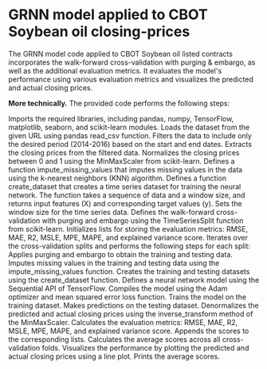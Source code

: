 # GRNN model applied to CBOT Soybean oil closing-prices
The GRNN model code applied to CBOT Soybean oil listed contracts incorporates the walk-forward cross-validation with purging &amp; embargo, as well as the additional evaluation metrics. It evaluates the model's performance using various evaluation metrics and visualizes the predicted and actual closing prices.

**More technically.**
The provided code performs the following steps:

Imports the required libraries, including pandas, numpy, TensorFlow, matplotlib, seaborn, and scikit-learn modules.
Loads the dataset from the given URL using pandas read_csv function.
Filters the data to include only the desired period (2014-2016) based on the start and end dates.
Extracts the closing prices from the filtered data.
Normalizes the closing prices between 0 and 1 using the MinMaxScaler from scikit-learn.
Defines a function impute_missing_values that imputes missing values in the data using the k-nearest neighbors (KNN) algorithm.
Defines a function create_dataset that creates a time series dataset for training the neural network. The function takes a sequence of data and a window size, and returns input features (X) and corresponding target values (y).
Sets the window size for the time series data.
Defines the walk-forward cross-validation with purging and embargo using the TimeSeriesSplit function from scikit-learn.
Initializes lists for storing the evaluation metrics: RMSE, MAE, R2, MSLE, MPE, MAPE, and explained variance score.
Iterates over the cross-validation splits and performs the following steps for each split:
Applies purging and embargo to obtain the training and testing data.
Imputes missing values in the training and testing data using the impute_missing_values function.
Creates the training and testing datasets using the create_dataset function.
Defines a neural network model using the Sequential API of TensorFlow.
Compiles the model using the Adam optimizer and mean squared error loss function.
Trains the model on the training dataset.
Makes predictions on the testing dataset.
Denormalizes the predicted and actual closing prices using the inverse_transform method of the MinMaxScaler.
Calculates the evaluation metrics: RMSE, MAE, R2, MSLE, MPE, MAPE, and explained variance score.
Appends the scores to the corresponding lists.
Calculates the average scores across all cross-validation folds.
Visualizes the performance by plotting the predicted and actual closing prices using a line plot.
Prints the average scores.
